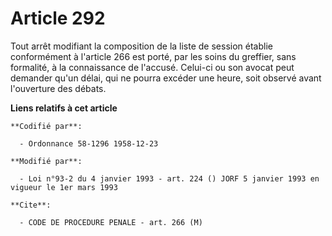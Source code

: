 # Article 292

Tout arrêt modifiant la composition de la liste de session établie conformément à l'article 266 est porté, par les soins du
greffier, sans formalité, à la connaissance de l'accusé. Celui-ci ou son avocat peut demander qu'un délai, qui ne pourra
excéder une heure, soit observé avant l'ouverture des débats.

**Liens relatifs à cet article**

	**Codifié par**:

	  - Ordonnance 58-1296 1958-12-23

	**Modifié par**:

	  - Loi n°93-2 du 4 janvier 1993 - art. 224 () JORF 5 janvier 1993 en vigueur le 1er mars 1993

	**Cite**:

	  - CODE DE PROCEDURE PENALE - art. 266 (M)

